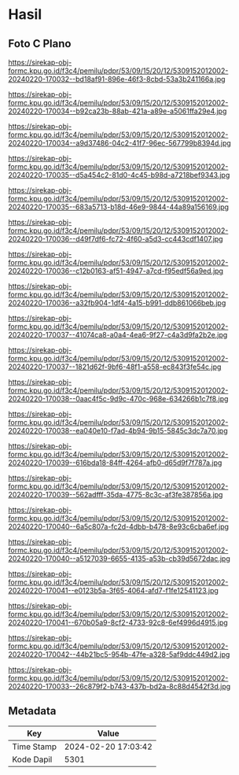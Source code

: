 # Hasil

## Foto C Plano

https://sirekap-obj-formc.kpu.go.id/f3c4/pemilu/pdpr/53/09/15/20/12/5309152012002-20240220-170032--bd18af91-896e-46f3-8cbd-53a3b241166a.jpg

https://sirekap-obj-formc.kpu.go.id/f3c4/pemilu/pdpr/53/09/15/20/12/5309152012002-20240220-170034--b92ca23b-88ab-421a-a89e-a5061ffa29e4.jpg

https://sirekap-obj-formc.kpu.go.id/f3c4/pemilu/pdpr/53/09/15/20/12/5309152012002-20240220-170034--a9d37486-04c2-41f7-96ec-567799b8394d.jpg

https://sirekap-obj-formc.kpu.go.id/f3c4/pemilu/pdpr/53/09/15/20/12/5309152012002-20240220-170035--d5a454c2-81d0-4c45-b98d-a7218bef9343.jpg

https://sirekap-obj-formc.kpu.go.id/f3c4/pemilu/pdpr/53/09/15/20/12/5309152012002-20240220-170035--683a5713-b18d-46e9-9844-44a89a156169.jpg

https://sirekap-obj-formc.kpu.go.id/f3c4/pemilu/pdpr/53/09/15/20/12/5309152012002-20240220-170036--d49f7df6-fc72-4f60-a5d3-cc443cdf1407.jpg

https://sirekap-obj-formc.kpu.go.id/f3c4/pemilu/pdpr/53/09/15/20/12/5309152012002-20240220-170036--c12b0163-af51-4947-a7cd-f95edf56a9ed.jpg

https://sirekap-obj-formc.kpu.go.id/f3c4/pemilu/pdpr/53/09/15/20/12/5309152012002-20240220-170036--a32fb904-1df4-4a15-b991-ddb861066beb.jpg

https://sirekap-obj-formc.kpu.go.id/f3c4/pemilu/pdpr/53/09/15/20/12/5309152012002-20240220-170037--41074ca8-a0a4-4ea6-9f27-c4a3d9fa2b2e.jpg

https://sirekap-obj-formc.kpu.go.id/f3c4/pemilu/pdpr/53/09/15/20/12/5309152012002-20240220-170037--1821d62f-9bf6-48f1-a558-ec843f3fe54c.jpg

https://sirekap-obj-formc.kpu.go.id/f3c4/pemilu/pdpr/53/09/15/20/12/5309152012002-20240220-170038--0aac4f5c-9d9c-470c-968e-634266b1c7f8.jpg

https://sirekap-obj-formc.kpu.go.id/f3c4/pemilu/pdpr/53/09/15/20/12/5309152012002-20240220-170038--ea040e10-f7ad-4b94-9b15-5845c3dc7a70.jpg

https://sirekap-obj-formc.kpu.go.id/f3c4/pemilu/pdpr/53/09/15/20/12/5309152012002-20240220-170039--616bda18-84ff-4264-afb0-d65d9f7f787a.jpg

https://sirekap-obj-formc.kpu.go.id/f3c4/pemilu/pdpr/53/09/15/20/12/5309152012002-20240220-170039--562adfff-35da-4775-8c3c-af3fe387856a.jpg

https://sirekap-obj-formc.kpu.go.id/f3c4/pemilu/pdpr/53/09/15/20/12/5309152012002-20240220-170040--6a5c807a-fc2d-4dbb-b478-8e93c6cba6ef.jpg

https://sirekap-obj-formc.kpu.go.id/f3c4/pemilu/pdpr/53/09/15/20/12/5309152012002-20240220-170040--a5127039-6655-4135-a53b-cb39d5672dac.jpg

https://sirekap-obj-formc.kpu.go.id/f3c4/pemilu/pdpr/53/09/15/20/12/5309152012002-20240220-170041--e0123b5a-3f65-4064-afd7-f1fe12541123.jpg

https://sirekap-obj-formc.kpu.go.id/f3c4/pemilu/pdpr/53/09/15/20/12/5309152012002-20240220-170041--670b05a9-8cf2-4733-92c8-6ef4996d4915.jpg

https://sirekap-obj-formc.kpu.go.id/f3c4/pemilu/pdpr/53/09/15/20/12/5309152012002-20240220-170042--44b21bc5-954b-47fe-a328-5af9ddc449d2.jpg

https://sirekap-obj-formc.kpu.go.id/f3c4/pemilu/pdpr/53/09/15/20/12/5309152012002-20240220-170033--26c879f2-b743-437b-bd2a-8c88d4542f3d.jpg


## Metadata

| Key        | Value               |
| ---------- | ------------------- |
| Time Stamp | 2024-02-20 17:03:42 |
| Kode Dapil | 5301                |



